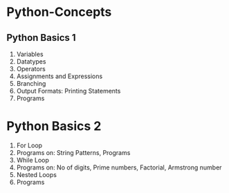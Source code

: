 # Python-Concepts

## Python Basics 1
1) Variables
2) Datatypes
3) Operators
4) Assignments and Expressions
5) Branching
6) Output Formats: Printing Statements
7) Programs

# Python Basics 2
1) For Loop
2) Programs on: String Patterns, Programs
3) While Loop
4) Programs on: No of digits, Prime numbers, Factorial, Armstrong number
5) Nested Loops
6) Programs
